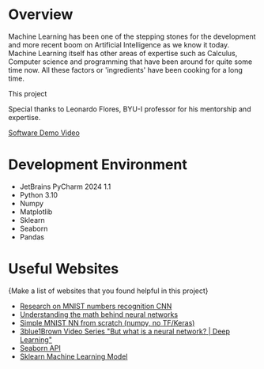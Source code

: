 # Overview

Machine Learning has been one of the stepping stones for the development and more recent boom on Artificial Intelligence as 
we know it today. Machine Learning itself has other areas of expertise such as Calculus, Computer science and programming 
that have been around for quite some time now. All these factors or 'ingredients' have been cooking for a long time. 

This project 

Special thanks to Leonardo Flores, BYU-I professor for his mentorship and expertise.

[Software Demo Video](https://youtu.be/vdAu6rEkrbA)

# Development Environment

 - JetBrains PyCharm 2024 1.1
 - Python 3.10
 - Numpy 
 - Matplotlib
 - Sklearn
 - Seaborn
 - Pandas

# Useful Websites

{Make a list of websites that you found helpful in this project}
* [Research on MNIST numbers recognition CNN](https://iopscience.iop.org/article/10.1088/1742-6596/2138/1/012002)
* [Understanding the math behind neural networks](https://web.archive.org/web/20210423082804/https://www.samsonzhang.com/2020/11/24/understanding-the-math-behind-neural-networks-by-building-one-from-scratch-no-tf-keras-just-numpy.html)
* [Simple MNIST NN from scratch (numpy, no TF/Keras)](https://www.kaggle.com/code/wwsalmon/simple-mnist-nn-from-scratch-numpy-no-tf-keras/notebook)
* [3blue1Brown Video Series "But what is a neural network? | Deep Learning"](https://www.youtube.com/watch?v=aircAruvnKk)
* [Seaborn API](https://seaborn.pydata.org/generated/seaborn.heatmap.html)
* [Sklearn Machine Learning Model](https://scikit-learn.org/stable/modules/classes.html#module-sklearn.metrics)